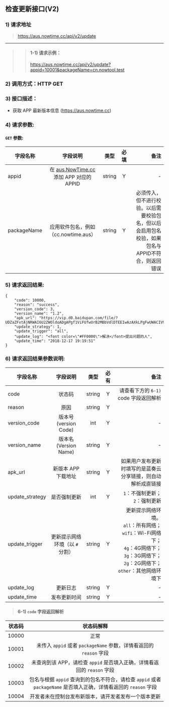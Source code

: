 

## 检查更新接口(V2)

### 1) 请求地址

> https://aus.nowtime.cc/api/v2/update

---

>> #### 1-1) 请求示例：
>> https://aus.nowtime.cc/api/v2/update?appid=10001&packageName=cn.nowtool.test

### 2) 调用方式：HTTP GET

### 3) 接口描述：

* 获取 APP 最新版本信息 (https://aus.nowtime.cc)

### 4) 请求参数:

#### `GET` 参数:
|字段名称       |字段说明         |类型            |必填            |备注     |
| -------------|:--------------:|:--------------:|:--------------:| ------:|
|appid|在 <a href="https://aus.NowTime.cc" target="_BLANK">aus.NowTime.cc</a> 添加 APP 对应的 APPID|string|Y|-|
|packageName|应用软件包名，例如（cc.nowtime.aus）|string|Y|必须传入，但不进行校验。以后需要校验包名，但以后会启用包名校验，如果包名与APPID不符合，则返回错误|



### 5) 请求返回结果:

```
{
    "code": 10000,
    "reason": "success",
    "version_code": 3,
    "version_name": "1.2",
    "apk_url": "https://vip.d0.baidupan.com/file/?UDZaZFxtAjNRWAI6U2ZWOldoADgAPgf1ViFUfwUrB2MBbVdlDTEEIwAzAXkLPgFwUWACIV9mAWpVPlAzVlUBaVA0WjBcNwJnUTQCZlMwVm9XNQAjADkHdlZsVGMFbAc0AThXNQ1lBGUAcAEnCy8BPVE5AjdfMQE7VX1QZ1Y4AS9QYVo7XC4CNFFkAmxTYlZjVz0AYABvBzJWZFQ3BW8HZAE2V2INYgQyADABYAtrATRRbwIyX2EBMVVqUG5WbAEwUGhaNFxjAnhRZgIkU2xWcVd4AHYAOgd3VjhUNgVkBzcBM1c5DWgEaABkAXELKwFpUWYCYl9mAT5VY1BjVj4BNVBhWjRcMwJjUTUCZFMp",
    "update_strategy": 1,
    "update_trigger": "all",
    "update_log": "<font color=\"#FF0000\">解决</font>提出问题的人",
    "update_time": "2018-12-17 19:19:51"
}
```


### 6) 请求返回结果参数说明:
|字段名称       |字段说明         |类型            |必有            |备注     |
| -------------|:--------------:|:--------------:|:--------------:| ------:|
|code|状态码|string|Y|请查看下方的 `6-1)` code 字段返回解析|
|reason|原因|string|Y||
|version_code|版本号(version Code)|int|Y|-|
|version_name|版本名(Version Name)|string|Y|-|
|apk_url|新版本 APP 下载地址|string|Y|如果用户发布更新时填写的是蓝奏云分享链接，则自动解析成直链接|
|update_strategy|是否强制更新|int|Y|`1`：不强制更新；`2`：强制更新|
|update_trigger|更新提示网络环境（以 `#` 分割）|string|Y|更新提示网络环境。<br/>`all`：所有网络；`wifi`：Wi-Fi网络下；<br/>`4g`：4G网络下；`3g`：3G网络下；<br/>`2g`：2G网络下；`other`：其他网络环境下|
|update_log|更新日志|string|Y|-|
|update_time|发布更新时间|string|Y|-|


> #### 6-1) `code` 字段返回解析
|状态码       |状态码解释         |
| -------------|:--------------:
|10000|正常|
|10001|未传入 `appid` 或者 `packageName` 参数，详情看返回的 `reason` 字段|
|10002|未查询到该 APP，请检查 `appid` 是否填入正确，详情看返回的 `reason` 字段|
|10003|包名与根据 `appid` 查询到的包名不符合，请检查 `appid` 或者 `packageName` 是否填入正确，详情看返回的 `reason` 字段|
|10004|开发者未在控制台发布新版本，请开发者发布一个版本更新|





